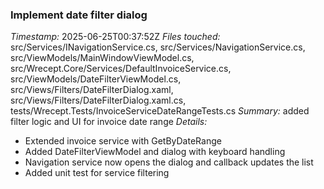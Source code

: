 ### Implement date filter dialog
*Timestamp:* 2025-06-25T00:37:52Z
*Files touched:* src/Services/INavigationService.cs, src/Services/NavigationService.cs, src/ViewModels/MainWindowViewModel.cs, src/Wrecept.Core/Services/DefaultInvoiceService.cs, src/ViewModels/DateFilterViewModel.cs, src/Views/Filters/DateFilterDialog.xaml, src/Views/Filters/DateFilterDialog.xaml.cs, tests/Wrecept.Tests/InvoiceServiceDateRangeTests.cs
*Summary:* added filter logic and UI for invoice date range
*Details:*
- Extended invoice service with GetByDateRange
- Added DateFilterViewModel and dialog with keyboard handling
- Navigation service now opens the dialog and callback updates the list
- Added unit test for service filtering
